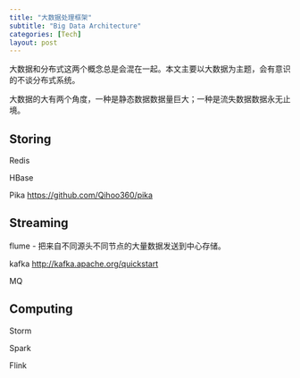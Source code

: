 ```yaml
---
title: "大数据处理框架"
subtitle: "Big Data Architecture"
categories: [Tech]
layout: post
---
```


大数据和分布式这两个概念总是会混在一起。本文主要以大数据为主题，会有意识的不谈分布式系统。

大数据的大有两个角度，一种是静态数据数据量巨大；一种是流失数据数据永无止境。


## Storing

Redis

HBase

Pika  https://github.com/Qihoo360/pika

## Streaming

flume - 把来自不同源头不同节点的大量数据发送到中心存储。

kafka 
http://kafka.apache.org/quickstart

MQ


## Computing

Storm

Spark

Flink